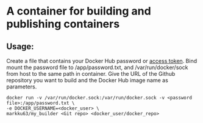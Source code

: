 # A container for building and publishing containers

## Usage:

Create a file that contains your Docker Hub password or [access token](https://docs.docker.com/docker-hub/access-tokens/). Bind mount the password file to /app/password.txt, and /var/run/docker/sock from host to the same path in container. Give the URL of the Github repository you want to build and the Docker Hub image name as parameters.
```
docker run -v /var/run/docker.sock:/var/run/docker.sock -v <password file>:/app/password.txt \
-e DOCKER_USERNAME=<docker_user> \
markku63/my_builder <Git repo> <docker_user/docker_repo>
```
